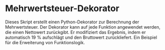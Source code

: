 # Mehrwertsteuer-Dekorator
Dieses Skript erstellt einen Python-Dekorator zur Berechnung der Mehrwertsteuer. Der Dekorator kann auf jede Funktion angewendet werden, die einen Nettowert zurückgibt. Er modifiziert das Ergebnis, indem er automatisch 19 % aufschlägt und den Bruttowert zurückliefert. Ein Beispiel für die Erweiterung von Funktionslogik.
